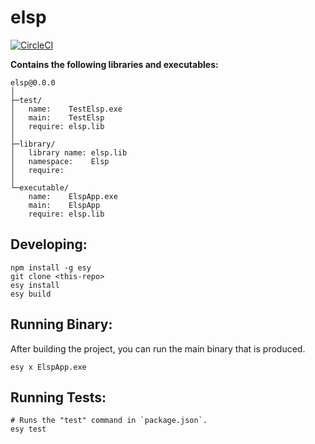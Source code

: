 # elsp


[![CircleCI](https://circleci.com/gh/yourgithubhandle/elsp/tree/master.svg?style=svg)](https://circleci.com/gh/yourgithubhandle/elsp/tree/master)


**Contains the following libraries and executables:**

```
elsp@0.0.0
│
├─test/
│   name:    TestElsp.exe
│   main:    TestElsp
│   require: elsp.lib
│
├─library/
│   library name: elsp.lib
│   namespace:    Elsp
│   require:
│
└─executable/
    name:    ElspApp.exe
    main:    ElspApp
    require: elsp.lib
```

## Developing:

```
npm install -g esy
git clone <this-repo>
esy install
esy build
```

## Running Binary:

After building the project, you can run the main binary that is produced.

```
esy x ElspApp.exe 
```

## Running Tests:

```
# Runs the "test" command in `package.json`.
esy test
```
